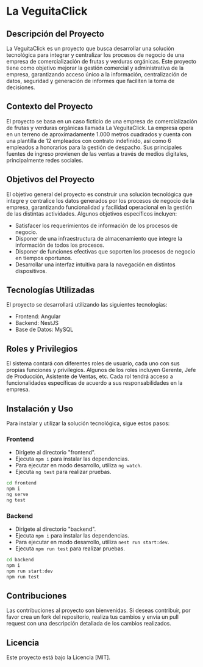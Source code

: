 # La VeguitaClick

## Descripción del Proyecto

La VeguitaClick es un proyecto que busca desarrollar una solución tecnológica para integrar y centralizar los procesos de negocio de una empresa de comercialización de frutas y verduras orgánicas. Este proyecto tiene como objetivo mejorar la gestión comercial y administrativa de la empresa, garantizando acceso único a la información, centralización de datos, seguridad y generación de informes que faciliten la toma de decisiones.

## Contexto del Proyecto

El proyecto se basa en un caso ficticio de una empresa de comercialización de frutas y verduras orgánicas llamada La VeguitaClick. La empresa opera en un terreno de aproximadamente 1.000 metros cuadrados y cuenta con una plantilla de 12 empleados con contrato indefinido, así como 6 empleados a honorarios para la gestión de despacho. Sus principales fuentes de ingreso provienen de las ventas a través de medios digitales, principalmente redes sociales.

## Objetivos del Proyecto

El objetivo general del proyecto es construir una solución tecnológica que integre y centralice los datos generados por los procesos de negocio de la empresa, garantizando funcionalidad y facilidad operacional en la gestión de las distintas actividades. Algunos objetivos específicos incluyen:

- Satisfacer los requerimientos de información de los procesos de negocio.
- Disponer de una infraestructura de almacenamiento que integre la información de todos los procesos.
- Disponer de funciones efectivas que soporten los procesos de negocio en tiempos oportunos.
- Desarrollar una interfaz intuitiva para la navegación en distintos dispositivos.

## Tecnologías Utilizadas

El proyecto se desarrollará utilizando las siguientes tecnologías:

- Frontend: Angular
- Backend: NestJS
- Base de Datos: MySQL

## Roles y Privilegios

El sistema contará con diferentes roles de usuario, cada uno con sus propias funciones y privilegios. Algunos de los roles incluyen Gerente, Jefe de Producción, Asistente de Ventas, etc. Cada rol tendrá acceso a funcionalidades específicas de acuerdo a sus responsabilidades en la empresa.

## Instalación y Uso

Para instalar y utilizar la solución tecnológica, sigue estos pasos:

### Frontend

- Dirígete al directorio "frontend".
- Ejecuta `npm i` para instalar las dependencias.
- Para ejecutar en modo desarrollo, utiliza `ng watch`.
- Ejecuta `ng test` para realizar pruebas.

```bash
cd frontend
npm i
ng serve
ng test
```

### Backend

- Dirígete al directorio "backend".
- Ejecuta `npm i` para instalar las dependencias.
- Para ejecutar en modo desarrollo, utiliza `nest run start:dev`.
- Ejecuta `npm run test` para realizar pruebas.

```bash
cd backend
npm i
npm run start:dev
npm run test
```

## Contribuciones

Las contribuciones al proyecto son bienvenidas. Si deseas contribuir, por favor crea un fork del repositorio, realiza tus cambios y envía un pull request con una descripción detallada de los cambios realizados.

## Licencia

Este proyecto está bajo la Licencia [MIT].
